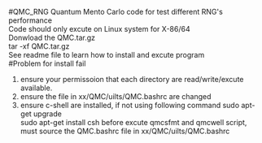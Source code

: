 #QMC_RNG
Quantum Mento Carlo code for test different RNG's performance  
Code should only excute on Linux system for X-86/64  
Donwload the QMC.tar.gz  
tar -xf QMC.tar.gz  
See readme file to learn how to install and excute program  
#Problem for install fail  
1. ensure your permissoion that each directory are read/write/excute available.
2. ensure the file in xx/QMC/uilts/QMC.bashrc are changed 
3. ensure c-shell are installed, if not using following command
     sudo apt-get upgrade  
     sudo apt-get install csh
before excute qmcsfmt and qmcwell script, must source the QMC.bashrc file in xx/QMC/uilts/QMC.bashrc
